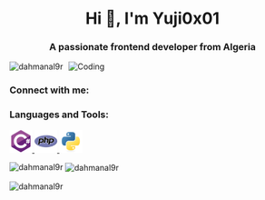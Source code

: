 
<h1 align="center">Hi 👋, I'm Yuji0x01</h1>
<h3 align="center">A passionate frontend developer from Algeria</h3>
<img align="right" alt="Coding" width="400" src="https://i.pinimg.com/originals/e4/26/70/e426702edf874b181aced1e2fa5c6cde.gif">

<p align="left"> <img src="https://komarev.com/ghpvc/?username=dahmanal9r&label=Profile%20views&color=0e75b6&style=flat" alt="dahmanal9r" /> </p>

<h3 align="left">Connect with me:</h3>
<p align="left">
</p>

<h3 align="left">Languages and Tools:</h3>
<p align="left"> <a href="https://www.w3schools.com/cs/" target="_blank" rel="noreferrer"> <img src="https://raw.githubusercontent.com/devicons/devicon/master/icons/csharp/csharp-original.svg" alt="csharp" width="40" height="40"/> </a> <a href="https://www.php.net" target="_blank" rel="noreferrer"> <img src="https://raw.githubusercontent.com/devicons/devicon/master/icons/php/php-original.svg" alt="php" width="40" height="40"/> </a> <a href="https://www.python.org" target="_blank" rel="noreferrer"> <img src="https://raw.githubusercontent.com/devicons/devicon/master/icons/python/python-original.svg" alt="python" width="40" height="40"/> </a> </p>

<p><img align="left" src="https://github-readme-stats.vercel.app/api/top-langs?username=dahmanal9r&show_icons=true&locale=en&layout=compact" alt="dahmanal9r" /></p>

<p>&nbsp;<img align="center" src="https://github-readme-stats.vercel.app/api?username=dahmanal9r&show_icons=true&locale=en" alt="dahmanal9r" /></p>

<p><img align="center" src="https://github-readme-streak-stats.herokuapp.com/?user=dahmanal9r&" alt="dahmanal9r" /></p>
